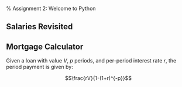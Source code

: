 % Assignment 2: Welcome to Python

## Salaries Revisited

## Mortgage Calculator
Given a loan with value $V$, $p$ periods, and per-period interest rate $r$, the period payment is given by:

$$\frac{rV}{1-(1+r)^{-p}}$$

